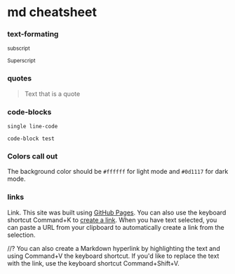 # md cheatsheet 



### text-formating

<sub>subscript</sub>

<sup>Superscript</sup>	


### quotes
> Text that is a quote


### code-blocks
`single line-code`

```
code-block test
````


### Colors call out
The background color should be `#ffffff` for light mode and `#0d1117` for dark mode.


### links
Link. This site was built using [GitHub Pages](https://pages.github.com/).
You can also use the keyboard shortcut Command+K to [create a link](https://github.com/elmiven/git-chsh/edit/main/chsh.md). When you have text selected, you can paste a URL from your clipboard to automatically create a link from the selection.

//?
You can also create a Markdown hyperlink by highlighting the text and using Command+V the keyboard shortcut. If you'd like to replace the text with the link, use the keyboard shortcut Command+Shift+V.

